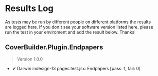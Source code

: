 # Results Log

As tests may be run by different people on different platforms the results are logged here. If you don't see your software version listed here, please run the test in your enviroment and add the result below. Thanks!

## CoverBuilder.Plugin.Endpapers

> Version 1.0.0

- ✔ Darwin indesign-13 pages.test.jsx: Endpapers [pass: 1, fail: 0]